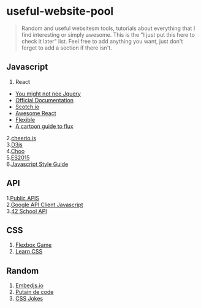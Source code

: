 <h1 align-"center"> useful-website-pool </h1>

> Random and useful websitesm tools, tutorials about everything that I find interesting or simply awesome.
This is the "I just put this here to check it later" list.
Feel free to add anything you want, just don't forget to add a section if there isn't.

## Javascript

1. React
  * [You might not nee Jquery](http://youmightnotneedjquery.com/)  
  * [Official Documentation](https://facebook.github.io/react/docs/getting-started.html)  
  * [Scotch.io](https://scotch.io/tutorials/learning-react-getting-started-and-concepts)  
  * [Awesome React](https://github.com/enaqx/awesome-react)  
  * [Flexible](http://fluxible.io/api/components.html)  
  * [A cartoon guide to flux](https://code-cartoons.com/a-cartoon-guide-to-flux-6157355ab207#.mka2j2u6r)  
  

2.[cheerio.js](https://github.com/cheeriojs/cheerio)  
3.[D3js](https://d3js.org/)  
4.[Choo](https://github.com/yoshuawuyts/choo)  
5.[ES2015](https://babeljs.io/blog/2015/06/07/react-on-es6-plus)  
6.[Javascript Style Guide](https://github.com/airbnb/javascript)  


## API

1.[Public APIS](https://github.com/toddmotto/public-apis)  
2.[Google API Client Javascript](https://developers.google.com/api-client-library/javascript/start/start-js)  
3.[42 School API](https://api.intra.42.fr/)  


## CSS

1. [Flexbox Game](https://preview.webflow.com/preview/flexbox-game?preview=d1a26b027c4803817087a91c651e321f&m=1)  
2. [Learn CSS](http://learnlayout.com/)  

## Random

1. [Embedjs.io](https://embedjs.readme.io/)  
2. [Putain de code](http://putaindecode.io/)  
3. [CSS Jokes](http://saijogeorge.com/css-puns/)  

